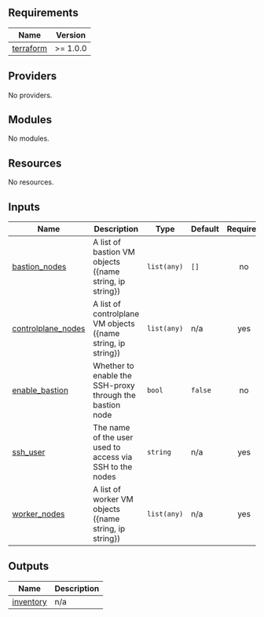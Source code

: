 ## Requirements

| Name | Version |
|------|---------|
| <a name="requirement_terraform"></a> [terraform](#requirement\_terraform) | >= 1.0.0 |

## Providers

No providers.

## Modules

No modules.

## Resources

No resources.

## Inputs

| Name | Description | Type | Default | Required |
|------|-------------|------|---------|:--------:|
| <a name="input_bastion_nodes"></a> [bastion\_nodes](#input\_bastion\_nodes) | A list of bastion VM objects ({name string, ip string}) | `list(any)` | `[]` | no |
| <a name="input_controlplane_nodes"></a> [controlplane\_nodes](#input\_controlplane\_nodes) | A list of controlplane VM objects ({name string, ip string}) | `list(any)` | n/a | yes |
| <a name="input_enable_bastion"></a> [enable\_bastion](#input\_enable\_bastion) | Whether to enable the SSH-proxy through the bastion node | `bool` | `false` | no |
| <a name="input_ssh_user"></a> [ssh\_user](#input\_ssh\_user) | The name of the user used to access via SSH to the nodes | `string` | n/a | yes |
| <a name="input_worker_nodes"></a> [worker\_nodes](#input\_worker\_nodes) | A list of worker VM objects ({name string, ip string}) | `list(any)` | n/a | yes |

## Outputs

| Name | Description |
|------|-------------|
| <a name="output_inventory"></a> [inventory](#output\_inventory) | n/a |
